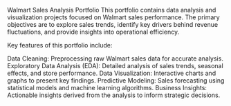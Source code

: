 
Walmart Sales Analysis Portfolio
This portfolio contains data analysis and visualization projects focused on Walmart sales performance. The primary objectives are to explore sales trends, identify key drivers behind revenue fluctuations, and provide insights into operational efficiency.

Key features of this portfolio include:

Data Cleaning: Preprocessing raw Walmart sales data for accurate analysis.
Exploratory Data Analysis (EDA): Detailed analysis of sales trends, seasonal effects, and store performance.
Data Visualization: Interactive charts and graphs to present key findings.
Predictive Modeling: Sales forecasting using statistical models and machine learning algorithms.
Business Insights: Actionable insights derived from the analysis to inform strategic decisions.
